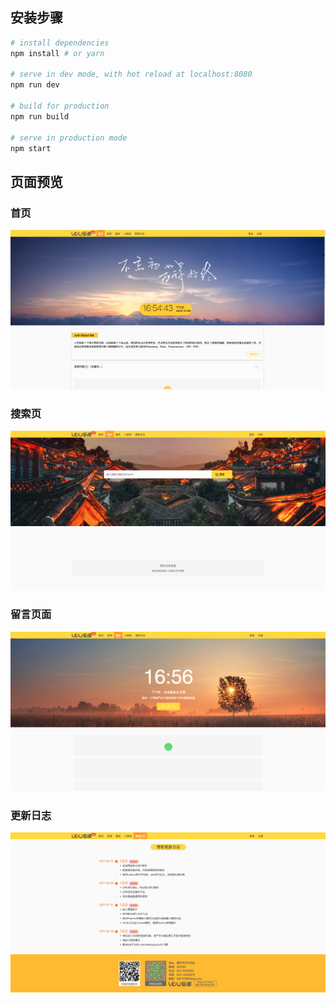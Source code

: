 ## 安装步骤
``` bash
# install dependencies
npm install # or yarn

# serve in dev mode, with hot reload at localhost:8080
npm run dev

# build for production
npm run build

# serve in production mode
npm start
```
## 页面预览
### 首页
![image](/preview/home.png)
### 搜索页
![image](/preview/search.png)
### 留言页面
![image](/preview/comment.png)
### 更新日志
![image](/preview/log.png)
